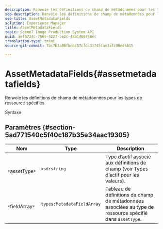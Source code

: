 ```yaml
---
description: Renvoie les définitions de champ de métadonnées pour les types de ressource spécifiés.
seo-description: Renvoie les définitions de champ de métadonnées pour les types de ressource spécifiés.
seo-title: AssetMetadataFields
solution: Experience Manager
title: AssetMetadataFields
topic: Scene7 Image Production System API
uuid: aefb734c-7609-4227-ae2c-48a1469740ec
translation-type: tm+mt
source-git-commit: 7bc7b3a86fbcdc57cfdc31745fae3afc06e44b15

---
```



# AssetMetadataFields{#assetmetadatafields}

Renvoie les définitions de champ de métadonnées pour les types de ressource spécifiés.

Syntaxe

## Paramètres {#section-5ad771540c5f40c187b35e34aac19305}

| Nom | Type | Description |
|---|---|---|
| ` *`assetType`*` | `xsd:string` | Type d’actif associé aux définitions de champ (voir Types d’actif pour les valeurs). |
| ` *`fieldArray`*` | `types:MetadataFieldArray` | Tableau de définitions de champ de métadonnées associées au type de ressource spécifié dans `assetType`. |

